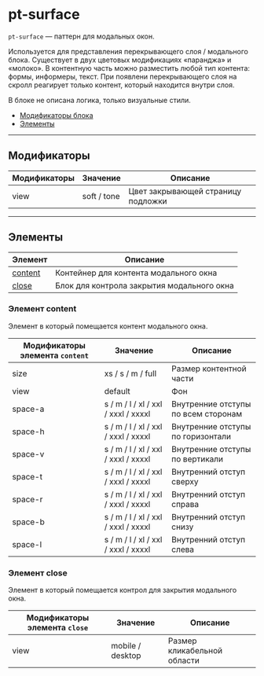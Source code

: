# pt-surface

`pt-surface` — паттерн для модальных окон.

Используется для представления перекрывающего слоя / модального блока. Существует в двух цветовых модификациях «паранджа» и «молоко». В контентную часть можно разместить любой тип контента: формы, информеры, текст. При появлени перекрывающего слоя на скролл реагирует только контент, который находится внутри слоя.

В блоке не описана логика, только визуальные стили.

* [Модификаторы блока](#Модификаторы)
* [Элементы](#Элементы)

___


## Модификаторы

Модификаторы | Значение    | Описание
------------ | ----------- | ----------------------------------
view         | soft / tone | Цвет закрывающей страницу подложки

___


## Элементы

Элемент                     | Описание
--------------------------- | -----------------------------------------
[content](#Элемент-content) | Контейнер для контента модального окна
[close](#Элемент-close)     | Блок для контрола закрытия модального окна


### Элемент content

Элемент в который помещается контент модального окна.

Модификаторы элемента `content`    | Значение                            | Описание
---------------------------------- | ----------------------------------- | -----------------------------------
size                               | xs / s / m / full                   | Размер контентной части
view                               | default                             | Фон
space-a                            | s / m / l / xl / xxl / xxxl / xxxxl | Внутренние отступы по всем сторонам
space-h                            | s / m / l / xl / xxl / xxxl / xxxxl | Внутренние отступы по горизонтали
space-v                            | s / m / l / xl / xxl / xxxl / xxxxl | Внутренние отступы по вертикали
space-t                            | s / m / l / xl / xxl / xxxl / xxxxl | Внутренний отступ сверху
space-r                            | s / m / l / xl / xxl / xxxl / xxxxl | Внутренний отступ справа
space-b                            | s / m / l / xl / xxl / xxxl / xxxxl | Внутренний отступ снизу
space-l                            | s / m / l / xl / xxl / xxxl / xxxxl | Внутренний отступ слева


### Элемент close

Элемент в который помещается контрол для закрытия модального окна.

Модификаторы элемента `close`    | Значение         | Описание
-------------------------------- | ---------------- | ---------------------------
view                             | mobile / desktop | Размер кликабельной области
